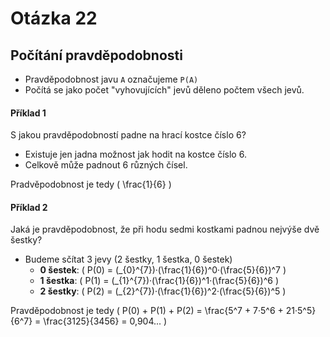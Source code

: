 # Otázka 22
## Počítání pravděpodobnosti
- Pravděpodobnost javu `A` označujeme `P(A)`
- Počítá se jako počet "vyhovujících" jevů děleno počtem všech jevů.

#### Příklad 1
S jakou pravděpodobností padne na hrací kostce číslo 6?
- Existuje jen jadna možnost jak hodit na kostce číslo 6.
- Celkově může padnout 6 různých čísel.

Pradvěpodobnost je tedy \( \frac{1}{6} \)

#### Příklad 2
Jaká je pravděpodobnost, že při hodu sedmi kostkami padnou nejvýše dvě šestky?
- Budeme sčítat 3 jevy (2 šestky, 1 šestka, 0 šestek)
  - **0 šestek**: \( P(0) = (_{0}^{7})·(\frac{1}{6})^0·(\frac{5}{6})^7 \)
  - **1 šestka**: \( P(1) = (_{1}^{7})·(\frac{1}{6})^1·(\frac{5}{6})^6 \)
  - **2 šestky**: \( P(2) = (_{2}^{7})·(\frac{1}{6})^2·(\frac{5}{6})^5 \)

Pravděpodobnost je tedy \( P(0) + P(1) + P(2) = \frac{5^7 + 7·5^6 + 21·5^5}{6^7} = \frac{3125}{3456} = 0,904... \)

